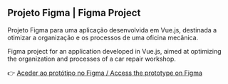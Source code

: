 ## Projeto Figma | Figma Project
Projeto Figma para uma aplicação desenvolvida em Vue.js, destinada a otimizar a organização e os processos de uma oficina mecânica.

Figma project for an application developed in Vue.js, aimed at optimizing the organization and processes of a car repair workshop.


👉 [Aceder ao protótipo no Figma / Access the prototype on Figma](https://www.figma.com/design/dqVJpG2N3JazVQTJLK7ZMi/Trabalho?node-id=0-1&t=xeogafdjL7VPszCU-1)
